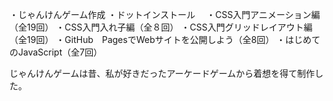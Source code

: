 ・じゃんけんゲーム作成
・ドットインストール
　・CSS入門アニメーション編（全19回）
  ・CSS入門入れ子編（全８回）
  ・CSS入門グリッドレイアウト編（全19回）
  ・GitHub　PagesでWebサイトを公開しよう（全8回）
  ・はじめてのJavaScript（全7回）

じゃんけんゲームは昔、私が好きだったアーケードゲームから着想を得て制作した。
